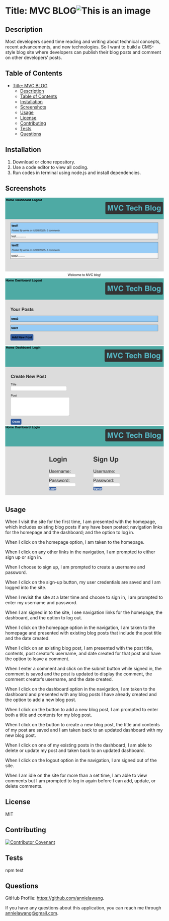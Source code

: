 # Title: MVC BLOG![This is an image](https://img.shields.io/badge/License-MIT_2.0-blue.svg)

## Description

Most developers spend time reading and writing about technical concepts, recent advancements, and new technologies. So I want to build a CMS-style blog site where developers can publish their blog posts and comment on other developers’ posts.

## Table of Contents

- [Title: MVC BLOG](#title-mvc-blog)
  - [Description](#description)
  - [Table of Contents](#table-of-contents)
  - [Installation](#installation)
  - [Screenshots](#screenshots)
  - [Usage](#usage)
  - [License](#license)
  - [Contributing](#contributing)
  - [Tests](#tests)
  - [Questions](#questions)

## Installation

1. Download or clone repository.
2. Use a code editor to view all coding.
3. Run codes in terminal using node.js and install dependencies.

## Screenshots

![homepage](public/assets/homepage.png)
![dashboard](public/assets/dashboard.png)
![create post](public/assets/create-post.png)
![login/signup](public/assets/login-signup.png)

## Usage

When I visit the site for the first time, I am presented with the homepage, which includes existing blog posts if any have been posted; navigation links for the homepage and the dashboard; and the option to log in.

When I click on the homepage option, I am taken to the homepage.

When I click on any other links in the navigation, I am prompted to either sign up or sign in.

When I choose to sign up, I am prompted to create a username and password.

When I click on the sign-up button, my user credentials are saved and I am logged into the site.

When I revisit the site at a later time and choose to sign in, I am prompted to enter my username and password.

When I am signed in to the site, I see navigation links for the homepage, the dashboard, and the option to log out.

When I click on the homepage option in the navigation, I am taken to the homepage and presented with existing blog posts that include the post title and the date created.

When I click on an existing blog post, I am presented with the post title, contents, post creator’s username, and date created for that post and have the option to leave a comment.

When I enter a comment and click on the submit button while signed in, the comment is saved and the post is updated to display the comment, the comment creator’s username, and the date created.

When I click on the dashboard option in the navigation, I am taken to the dashboard and presented with any blog posts I have already created and the option to add a new blog post.

When I click on the button to add a new blog post, I am prompted to enter both a title and contents for my blog post.

When I click on the button to create a new blog post, the title and contents of my post are saved and I am taken back to an updated dashboard with my new blog post.

When I click on one of my existing posts in the dashboard, I am able to delete or update my post and taken back to an updated dashboard.

When I click on the logout option in the navigation, I am signed out of the site.

When I am idle on the site for more than a set time, I am able to view comments but I am prompted to log in again before I can add, update, or delete comments.

## License

MIT

## Contributing

[![Contributor Covenant](https://img.shields.io/badge/Contributor%20Covenant-2.1-4baaaa.svg)](code_of_conduct.md)

## Tests

npm test

## Questions

GitHub Profile: https://github.com/annielawang.

If you have any questions about this application, you can reach me through annielawang@gmail.com.
